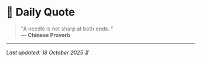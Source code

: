 # 📜 Daily Quote

> "A needle is not sharp at both ends. "  
> — **Chinese Proverb**

---

_Last updated: 18 October 2025 ⏳_
